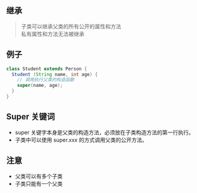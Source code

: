 ## 继承
> 子类可以继承父类的所有公开的属性和方法 <br/>
> 私有属性和方法无法被继承

## 例子
```java
class Student extends Person {
  Student (String name, int age) {
    // 调用执行父类的构造函数
    super(name, age);
  }
}
```

## Super 关键词
- super 关键字本身是父类的构造方法，必须放在子类构造方法的第一行执行。
- 子类中可以使用 super.xxx 的方式调用父类的公开方法。

## 注意
- 父类可以有多个子类
- 子类只能有一个父类